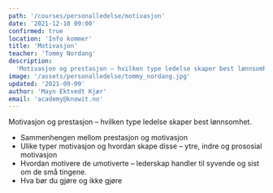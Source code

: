 ```yaml
---
path: '/courses/personalledelse/motivasjon'
date: '2021-12-10 09:00'
confirmed: true
location: 'Info kommer'
title: 'Motivasjon'
teacher: 'Tommy Nordang'
description:
  'Motivasjon og prestasjon – hvilken type ledelse skaper best lønnsomhet.'
image: '/assets/personalledelse/tommy_nordang.jpg'
updated: '2021-09-09'
author: 'Mayn Ektvedt Kjær'
email: 'academy@knowit.no'
---
```


Motivasjon og prestasjon – hvilken type ledelse skaper best lønnsomhet.

- Sammenhengen mellom prestasjon og motivasjon
- Ulike typer motivasjon og hvordan skape disse – ytre, indre og prososial
  motivasjon
- Hvordan motivere de umotiverte – lederskap handler til syvende og sist om de
  små tingene.
- Hva bør du gjøre og ikke gjøre

